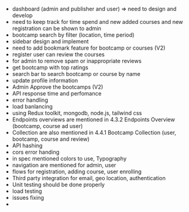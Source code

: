 - dashboard (admin and publisher and user) => need to design and develop
- need to keep track for time spend and new added courses and new registration can be shown to admin
- bootcamp search by filter (location, time period)
- sidebar design and implement
- need to add bookmark feature for bootcamp or courses (V2)
- register user can review the courses
- for admin to remove spam or inappropriate reviews
- get bootcamp with top ratings
- search bar to search bootcamp or course by name
- update profile information
- Admin Approve the bootcamps (V2)
- API response time and perfomance
- error handling
- load banlancing
- using Redux toolkit, mongodb, node.js, tailwind css
- Endpoints overviews are mentioned in 4.3.2 Endpoints Overview (bootcamp, course ad user)
- Collection are also mentioned in 4.4.1 Bootcamp Collection (user, bootcamp, course and review)
- API hashing
- cors error handing
- in spec mentioned colors to use, Typography
- navigation are mentioned for admin, user
- flows for registration, adding course, user enrolling
- Third party integration for email, geo location, authentication
- Unit testing should be done properly
- load testing
- issues fixing
- 
